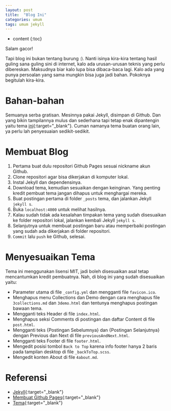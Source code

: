 ```yaml
---
layout: post
title:  "Blog Ini"
categories: umum
tags: umum jekyll
---
```


* content
{:toc}

Salam gacor!

Tapi blog ini bukan tentang burung :). Nanti isinya kira-kira tentang hasil guling sana guling sini di internet, kalo ada urusan-urusan teknis yang perlu dibereskan. Maksudnya biar kalo lupa bisa dibaca-baca lagi. Kalo ada yang punya persoalan yang sama mungkin bisa juga jadi bahan. Pokoknya begitulah kira-kira.

# Bahan-bahan

Semuanya serba gratisan. Mesinnya pakai Jekyll, disimpan di Github. Dan yang bikin tampilannya mulus dan sederhana tapi tetap enak dipantengin yaitu tema [ini][theme]{:target="_blank"}. Cuman namanya tema buatan orang lain, ya perlu lah penyesuaian sedikit-sedikit.

# Membuat Blog

1. Pertama buat dulu repositori Github Pages sesuai nickname akun Github.
1. Clone repositori agar bisa dikerjakan di komputer lokal.
1. Instal Jekyll dan dependensinya.
1. Download tema, kemudian sesuaikan dengan keinginan. Yang penting kredit pembuat tema jangan dihapus untuk menghargai mereka.
1. Buat postingan pertama di folder `_posts` tema, dan jalankan Jekyll `jekyll s`.
1. Buka `localhost:4000` untuk melihat hasilnya.
1. Kalau sudah tidak ada kesalahan timpakan tema yang sudah disesuaikan ke folder repositori lokal, jalankan kembali Jekyll `jekyll s`.
1. Selanjutnya untuk membuat postingan baru atau memperbaiki postingan yang sudah ada dikerjakan di folder repositori.
1. `Commit` lalu `push` ke Github, selesai.

# Menyesuaikan Tema

Tema ini menggunakan lisensi MIT, jadi boleh disesuaikan asal tetap mencantumkan kredit pembuatnya. Nah, di blog ini yang sudah disesuaikan yaitu:

* Parameter utama di file `_config.yml` dan mengganti file `favicon.ico`.
* Menghapus menu Collections dan Demo dengan cara menghapus file `3collections.md` dan `3demo.html` dan tentunya menghapus postingan bawaan tema.
* Mengganti teks Header di file `index.html`.
* Menghapus seksi Comments di postingan dan daftar Content di file `post.html`.
* Mengganti teks {Postingan Sebelumnya} dan {Postingan Selanjutnya} dengan Previous dan Next di file `previousAndNext.html`.
* Mengganti teks Footer di file `footer.html`.
* Mengedit posisi tombol `Back to Top` karena info footer hanya 2 baris pada tampilan desktop di file `_backToTop.scss`.
* Mengedit konten About di file `4about.md`.

# Referensi

- [Jekyll][jekyll]{:target="_blank"}
- [Membuat Github Pages][pages]{:target="_blank"}
- [Tema][theme]{:target="_blank"}


[jekyll]:	https://jekyllrb.com/
[theme]:	https://github.com/Gaohaoyang/gaohaoyang.github.io
[pages]:	https://pages.github.com/
